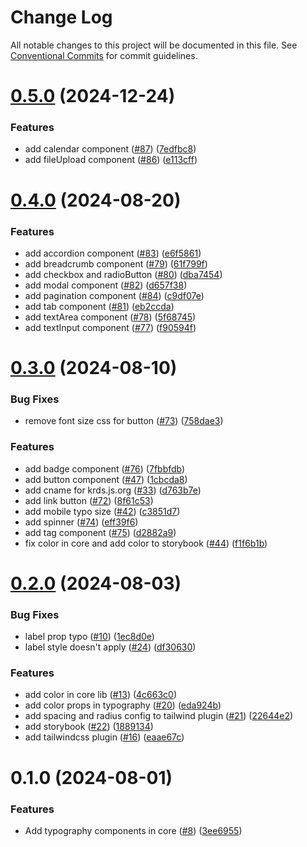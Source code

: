 # Change Log

All notable changes to this project will be documented in this file.
See [Conventional Commits](https://conventionalcommits.org) for commit guidelines.

# [0.5.0](https://github.com/KRDS-community/krds-react/compare/v0.4.0...v0.5.0) (2024-12-24)


### Features

* add calendar component ([#87](https://github.com/KRDS-community/krds-react/issues/87)) ([7edfbc8](https://github.com/KRDS-community/krds-react/commit/7edfbc80788872e5b9f7654aa172208b0fe4a005))
* add fileUpload component ([#86](https://github.com/KRDS-community/krds-react/issues/86)) ([e113cff](https://github.com/KRDS-community/krds-react/commit/e113cfff077258e52614cc42f918fa553ae9309e))





# [0.4.0](https://github.com/KRDS-community/krds-react/compare/v0.3.0...v0.4.0) (2024-08-20)


### Features

* add accordion component ([#83](https://github.com/KRDS-community/krds-react/issues/83)) ([e6f5861](https://github.com/KRDS-community/krds-react/commit/e6f58612d9d9a48308395393fb65a4bb4ad988f1))
* add breadcrumb component ([#79](https://github.com/KRDS-community/krds-react/issues/79)) ([61f799f](https://github.com/KRDS-community/krds-react/commit/61f799fc74bfc2d06055b6ddfe9e69005e3449b5))
* add checkbox and radioButton ([#80](https://github.com/KRDS-community/krds-react/issues/80)) ([dba7454](https://github.com/KRDS-community/krds-react/commit/dba74544d6d5e28b1c7fe8b7dc20367b81844ce5))
* add modal component ([#82](https://github.com/KRDS-community/krds-react/issues/82)) ([d657f38](https://github.com/KRDS-community/krds-react/commit/d657f3881446e36c64bcc1ed45068442db537b3b))
* add pagination component ([#84](https://github.com/KRDS-community/krds-react/issues/84)) ([c9df07e](https://github.com/KRDS-community/krds-react/commit/c9df07e2b335490c8133ccf8bc3fc46c244f703a))
* add tab component ([#81](https://github.com/KRDS-community/krds-react/issues/81)) ([eb2ccda](https://github.com/KRDS-community/krds-react/commit/eb2ccdac26c5dad44ef0997d0a278f10645886dc))
* add textArea component ([#78](https://github.com/KRDS-community/krds-react/issues/78)) ([5f68745](https://github.com/KRDS-community/krds-react/commit/5f687459b047dd73e5c39bb261b2cab42ccce266))
* add textInput component ([#77](https://github.com/KRDS-community/krds-react/issues/77)) ([f90594f](https://github.com/KRDS-community/krds-react/commit/f90594fafe8907ea9077a14178fd723e1290323e))





# [0.3.0](https://github.com/KRDS-community/krds-react/compare/v0.2.0...v0.3.0) (2024-08-10)


### Bug Fixes

* remove font size css for button ([#73](https://github.com/KRDS-community/krds-react/issues/73)) ([758dae3](https://github.com/KRDS-community/krds-react/commit/758dae349258c5779a41d83a27913f5bff3ae2b8))


### Features

* add badge component ([#76](https://github.com/KRDS-community/krds-react/issues/76)) ([7fbbfdb](https://github.com/KRDS-community/krds-react/commit/7fbbfdbbfa662265c14d011024982da011cb4a31))
* add button component ([#47](https://github.com/KRDS-community/krds-react/issues/47)) ([1cbcda8](https://github.com/KRDS-community/krds-react/commit/1cbcda85a651ecdca2596f089ccad957fe86ea74))
* add cname for krds.js.org ([#33](https://github.com/KRDS-community/krds-react/issues/33)) ([d763b7e](https://github.com/KRDS-community/krds-react/commit/d763b7e26d1ca8650e5a37081daac1db3dea5ad8))
* add link button ([#72](https://github.com/KRDS-community/krds-react/issues/72)) ([8f61c53](https://github.com/KRDS-community/krds-react/commit/8f61c530ac27ca7088712b6c209145c7e3b76b16))
* add mobile typo size ([#42](https://github.com/KRDS-community/krds-react/issues/42)) ([c3851d7](https://github.com/KRDS-community/krds-react/commit/c3851d72e7852845787be0955d6ace65580e782f))
* add spinner ([#74](https://github.com/KRDS-community/krds-react/issues/74)) ([eff39f6](https://github.com/KRDS-community/krds-react/commit/eff39f61f8fe8557189048f09ed2b285efedc2eb))
* add tag component ([#75](https://github.com/KRDS-community/krds-react/issues/75)) ([d2882a9](https://github.com/KRDS-community/krds-react/commit/d2882a9d8a92b4e4c490ea205104c4d1cae6a42c))
* fix color in core and add color to storybook ([#44](https://github.com/KRDS-community/krds-react/issues/44)) ([f1f6b1b](https://github.com/KRDS-community/krds-react/commit/f1f6b1b3308d197b45a118afbd93389b0712ef69))





# [0.2.0](https://github.com/KRDS-community/krds-react/compare/v0.1.0...v0.2.0) (2024-08-03)


### Bug Fixes

* label prop typo ([#10](https://github.com/KRDS-community/krds-react/issues/10)) ([1ec8d0e](https://github.com/KRDS-community/krds-react/commit/1ec8d0e14aa54d264cab5fe2830a81951d495d78))
* label style doesn't apply ([#24](https://github.com/KRDS-community/krds-react/issues/24)) ([df30630](https://github.com/KRDS-community/krds-react/commit/df30630b35f238d86b75360e8c67a3e77be899aa))


### Features

* add color in core lib ([#13](https://github.com/KRDS-community/krds-react/issues/13)) ([4c663c0](https://github.com/KRDS-community/krds-react/commit/4c663c0ddc6daceff0631e697e28f2ddcdb99764))
* add color props in typography ([#20](https://github.com/KRDS-community/krds-react/issues/20)) ([eda924b](https://github.com/KRDS-community/krds-react/commit/eda924b8b496e002ee1c04396dfe66fe805ae457))
* add spacing and radius config to tailwind plugin ([#21](https://github.com/KRDS-community/krds-react/issues/21)) ([22644e2](https://github.com/KRDS-community/krds-react/commit/22644e2979ed871216735098e402b758dc14fd18))
* add storybook ([#22](https://github.com/KRDS-community/krds-react/issues/22)) ([1889134](https://github.com/KRDS-community/krds-react/commit/1889134d5c89c308b36719cec032bf4bc672d4d1))
* add tailwindcss plugin ([#16](https://github.com/KRDS-community/krds-react/issues/16)) ([eaae67c](https://github.com/KRDS-community/krds-react/commit/eaae67c60112807a2681cabbdc78497fbd50d125))





# 0.1.0 (2024-08-01)


### Features

* Add typography components in core ([#8](https://github.com/KRDS-community/krds-react/issues/8)) ([3ee6955](https://github.com/KRDS-community/krds-react/commit/3ee695555b2735265a5ee50ce90d67c5591be5df))
